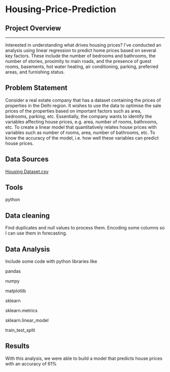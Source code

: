 # Housing-Price-Prediction

## Project Overview
---
Interested in understanding what drives housing prices? I've conducted an analysis using linear regression to predict home prices based on several key factors. These include the number 
of bedrooms and bathrooms, the number of stories, proximity to main roads, and the presence of guest rooms, basements, hot water heating, air conditioning, parking, preferred areas, and 
   furnishing status.

## Problem Statement
  Consider a real estate company that has a dataset containing the prices of properties in the Delhi region. It wishes to use the data to
  optimise the sale prices of the properties based on important factors such as area, bedrooms, parking, etc. Essentially, the company
  wants to identify the variables affecting house prices, e.g. area, number of rooms, bathrooms, etc.
  To create a linear model that quantitatively relates house prices with variables such as number of rooms, area, number of bathrooms, etc.
  To know the accuracy of the model, i.e. how well these variables can predict house prices.

## Data Sources
  [Housing Dataset.csv](https://www.kaggle.com/datasets/ashydv/housing-dataset)

## Tools
  python 

## Data cleaning 
  Find duplicates and null values to process them.
  Encoding some columns so I can use them in forecasting.

 
## Data Analysis
  Include some code with python libraries like
  
pandas 

numpy

matplotlib 

sklearn

sklearn.metrics

sklearn.linear_model

train_test_split

## Results 
  With this analysis, we were able to build a model that predicts house prices with an accuracy of 61%
